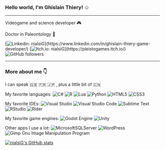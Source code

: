 ### Hello world, I'm Ghislain Thiery! :relaxed:
---

Videogame and science developer :video_game: 

Doctor in Paleontology :microscope:

[![Linkedin: nialsiG](https://img.shields.io/badge/-nialsig?style=social&logo=Linkedin-blue&link=[https://www.linkedin.com/in/ghislain-thiery-game-developer/](https://www.linkedin.com/in/ghislain-thiery-game-developer/))](https://www.linkedin.com/in/ghislain-thiery-game-developer/)
[![Itch.io: nialsiG](https://img.shields.io/badge/-nialsig?style=social&logo=Itch.io&link=[https://pleistogames.itch.io/](https://pleistogames.itch.io/))](https://pleistogames.itch.io/)
![GitHub followers](https://img.shields.io/github/followers/nialsiG?label=Follow&style=social)

---

### More about me :point_down:

I can speak :gb: :fr: :jp: , plus a little bit of :cn:

My favorite languages:
![C#](https://img.shields.io/badge/c%23-%23239120.svg?style=for-the-badge&logo=c-sharp&logoColor=white)
![R](https://img.shields.io/badge/r-%23276DC3.svg?style=for-the-badge&logo=r&logoColor=white)
![Lua](https://img.shields.io/badge/lua-%232C2D72.svg?style=for-the-badge&logo=lua&logoColor=white)
![Python](https://img.shields.io/badge/python-3670A0?style=for-the-badge&logo=python&logoColor=ffdd54)
![HTML5](https://img.shields.io/badge/html5-%23E34F26.svg?style=for-the-badge&logo=html5&logoColor=white)
![CSS3](https://img.shields.io/badge/css3-%231572B6.svg?style=for-the-badge&logo=css3&logoColor=white)

My favorite IDEs:
![Visual Studio](https://img.shields.io/badge/Visual%20Studio-5C2D91.svg?style=for-the-badge&logo=visual-studio&logoColor=white)
![Visual Studio Code](https://img.shields.io/badge/Visual%20Studio%20Code-0078d7.svg?style=for-the-badge&logo=visual-studio-code&logoColor=white)
![Sublime Text](https://img.shields.io/badge/sublime_text-%23575757.svg?style=for-the-badge&logo=sublime-text&logoColor=important)
![RStudio](https://img.shields.io/badge/RStudio-4285F4?style=for-the-badge&logo=rstudio&logoColor=white)
![Rider](https://img.shields.io/badge/Rider-000000.svg?style=for-the-badge&logo=Rider&logoColor=white&color=black&labelColor=crimson)

My favorite game engines:
![Godot Engine](https://img.shields.io/badge/GODOT-%23FFFFFF.svg?style=for-the-badge&logo=godot-engine)
![Unity](https://img.shields.io/badge/unity-%23000000.svg?style=for-the-badge&logo=unity&logoColor=white)

Other apps I use a lot:
![MicrosoftSQLServer](https://img.shields.io/badge/Microsoft%20SQL%20Server-CC2927?style=for-the-badge&logo=microsoft%20sql%20server&logoColor=white)
![WordPress](https://img.shields.io/badge/WordPress-%23117AC9.svg?style=for-the-badge&logo=WordPress&logoColor=white)
![Gimp Gnu Image Manipulation Program](https://img.shields.io/badge/Gimp-657D8B?style=for-the-badge&logo=gimp&logoColor=FFFFFF)

[![nialsiG's GitHub stats](https://github-readme-stats.vercel.app/api?username=nialsiG&hide=contribs&show_icons=true&theme=tokyonight)](https://github.com/nialsiG/github-readme-stats)

<!--
**nialsiG/nialsiG** is a ✨ _special_ ✨ repository because its `README.md` (this file) appears on your GitHub profile.

Here are some ideas to get you started:

- 🔭 I’m currently working on ...
- 🌱 I’m currently learning ...
- 👯 I’m looking to collaborate on ...
- 🤔 I’m looking for help with ...
- 💬 Ask me about ...
- 📫 How to reach me: ...
- 😄 Pronouns: ...
- ⚡ Fun fact: ...
-->

